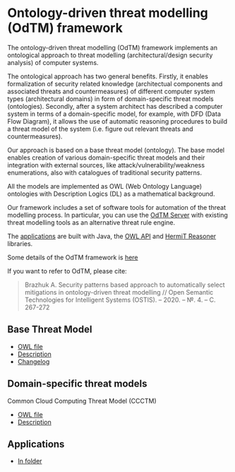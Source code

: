 
# Ontology-driven threat modelling (OdTM) framework

The ontology-driven threat modelling (OdTM) framework implements an ontological approach
to threat modelling (architectural/design security analysis) of computer systems.

The ontological approach has two general benefits.
Firstly, it enables formalization of security related knowledge 
(architectual components and associated threats and countermeasures)
of different computer system types (architectural domains) in form of domain-specific threat models 
(ontologies).
Secondly, after a system architect has described a computer system in terms 
of a domain-specific model, for example, with DFD (Data Flow Diagram), 
it allows the use of automatic reasoning procedures to build a threat model of the system 
(i.e. figure out relevant threats and countermeasures).

Our approach is based on a base threat model (ontology).
The base model enables creation of various domain-specific threat models 
and their integration with external sources, like attack/vulnerability/weakness enumerations, 
also with catalogues of traditional security patterns.

All the models are implemented as OWL (Web Ontology Language) ontologies 
with Description Logics (DL) as a mathematical background.

Our framework includes a set of software tools for automation of the threat modelling process.
In particular, you can use the [OdTM Server](applications/OdTMServer/) 
with existing threat modelling tools as an alternative threat rule engine.

The [applications](applications/) are built with Java, 
the [OWL API](https://github.com/owlcs/owlapi) and [HermiT Reasoner](http://www.hermit-reasoner.com/) libraries.

Some details of the OdTM framework is [here](https://www.researchgate.net/publication/339415212_Security_patterns_based_approach_to_automatically_select_mitigations_in_ontology-driven_threat_modelling)

If you want to refer to OdTM, please cite:
>Brazhuk A. Security patterns based approach to automatically select mitigations in ontology-driven threat modelling // Open Semantic Technologies for Intelligent Systems (OSTIS). – 2020. – №. 4. – С. 267-272


## Base Threat Model

* [OWL file](OdTMBaseThreatModel.owl)
* [Description](docs/BASEMODEL.md)
* [Changelog](docs/BASEMODEL_changelog.md)

## Domain-specific threat models

Common Cloud Computing Threat Model (CCCTM)

* [OWL file](OdTMCCCTM.owl)
* [Description](docs/ODTMCCCTM.md)

## Applications

* [In folder](applications/)
